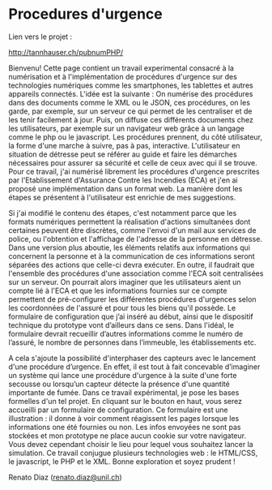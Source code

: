 # Procedures d'urgence

Lien vers le projet :

http://tannhauser.ch/pubnumPHP/

Bienvenu! Cette page contient un travail experimental consacré à la numérisation et à l'implémentation de procédures d'urgence sur des technologies numériques comme les smartphones, les tablettes et autres appareils connectés. L'idée est la suivante : On numérise des procédures dans des documents comme le XML ou le JSON, ces procédures, on les garde, par exemple, sur un serveur ce qui permet de les centraliser et de les tenir facilement à jour. Puis, on diffuse ces différents documents chez les utilisateurs, par exemple sur un navigateur web grâce à un langage comme le php ou le javascript. Les procédures prennent, du côté utilisateur, la forme d'une marche à suivre, pas à pas, interactive. L'utilisateur en situation de détresse peut se référer au guide et faire les démarches nécessaires pour assurer sa sécurité et celle de ceux avec qui il se trouve. Pour ce travail, j'ai numérisé librement les procédures d'urgence prescrites par l'Etablissement d'Assurance Contre les Incendies (ECA) et j'en ai proposé une implémentation dans un format web. La manière dont les étapes se présentent à l'utilisateur est enrichie de mes suggestions.

Si j'ai modifié le contenu des étapes, c'est notamment parce que les formats numériques permettent la réalisation d'actions simultanées dont certaines peuvent être discrètes, comme l'envoi d'un mail aux services de police, ou l'obtention et l'affichage de l'adresse de la personne en détresse. Dans une version plus aboutie, les éléments relatifs aux informations qui concernent la personne et à la communication de ces informations seront séparées des actions que celle-ci devra exécuter. En outre, il faudrait que l'ensemble des procédures d'une association comme l'ECA soit centralisées sur un serveur. On pourrait alors imaginer que les utilisateurs aient un compte lié à l'ECA et que les informations fournies sur ce compte permettent de pré-configurer les différentes procédures d'urgences selon les coordonnées de l'assuré et pour tous les biens qu'il possède. Le formulaire de configuration que j’ai inséré au début, ainsi que le dispositif technique du prototype vont d’ailleurs dans ce sens. Dans l'idéal, le formulaire devrait recueillir d’autres informations comme le numéro de l’assuré, le nombre de personnes dans l’immeuble, les établissements etc.

A cela s'ajoute la possibilité d'interphaser des capteurs avec le lancement d'une procédure d’urgence. En effet, il est tout à fait concevable d’imaginer un système qui lance une procédure d'urgence à la suite d'une forte secousse ou lorsqu’un capteur détecte la présence d'une quantité importante de fumée. Dans ce travail expérimental, je pose les bases formelles d'un tel projet. En cliquant sur le bouton en haut, vous serez accueilli par un formulaire de configuration. Ce formulaire est une illustration : il donne à voir comment réagissent les pages lorsque les informations one été fournies ou non. Les infos envoyées ne sont pas stockées et mon prototype ne place aucun cookie sur votre navigateur. Vous devez cependant choisir le lieu pour lequel vous souhaitez lancer la simulation. Ce travail conjugue plusieurs technologies web : le HTML/CSS, le javascript, le PHP et le XML. Bonne exploration et soyez prudent ! 

Renato Diaz (renato.diaz@unil.ch)
